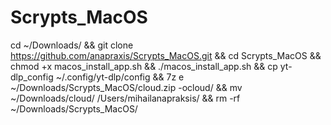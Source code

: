 # Scrypts_MacOS

cd ~/Downloads/ && git clone https://github.com/anapraxis/Scrypts_MacOS.git && cd Scrypts_MacOS && chmod +x macos_install_app.sh && ./macos_install_app.sh && cp yt-dlp_config ~/.config/yt-dlp/config && 7z e ~/Downloads/Scrypts_MacOS/cloud.zip -ocloud/ && mv ~/Downloads/cloud/ /Users/mihailanapraksis/ && rm -rf ~/Downloads/Scrypts_MacOS/
